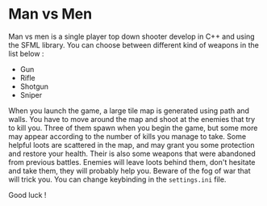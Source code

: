 # Man vs Men
Man vs men is a single player top down shooter develop in C++ and using the SFML library.
You can choose between different kind of weapons in the list below :
 - Gun
 - Rifle
 - Shotgun
 - Sniper

When you launch the game, a large tile map is generated using path and walls. You have to move around the map and shoot at the enemies that try to kill you. Three of them spawn when you begin the game, but some more may appear according to the number of kills you manage to take.
Some helpful loots are scattered in the map, and may grant you some protection and restore your health. Their is also some weapons that were abandoned from previous battles. 
Enemies will leave loots behind them, don't hesitate and take them, they will probably help you.
Beware of the fog of war that will trick you. 
You can change keybinding in the `settings.ini` file.

Good luck !
